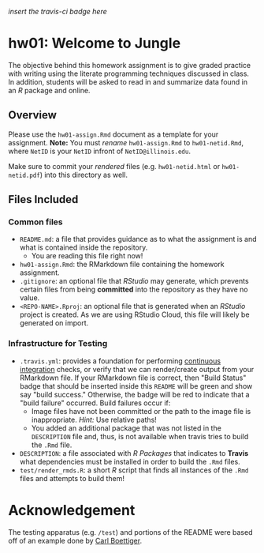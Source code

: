 *insert the travis-ci badge here*

# hw01: Welcome to Jungle

The objective behind this homework assignment is to give graded practice with
writing using the literate programming techniques discussed in class. In
addition, students will be asked to read in and summarize data found in an 
_R_ package and online.

## Overview

Please use the `hw01-assign.Rmd` document as a template for your assignment.
**Note:** You must _rename_ `hw01-assign.Rmd` to `hw01-netid.Rmd`, where `NetID`
is your `NetID` infront of `NetID@illinois.edu`. 

Make sure to commit your _rendered_ files (e.g. `hw01-netid.html` or `hw01-netid.pdf`) 
into this directory as well. 

## Files Included

### Common files

- `README.md`: a file that provides guidance as to what the assignment is and 
  what is contained inside the repository. 
    - You are reading this file right now!
- `hw01-assign.Rmd`: the RMarkdown file containing the homework assignment.
- `.gitignore`: an optional file that _RStudio_ may generate, which prevents 
  certain files from being **committed** into the repository as they have no value.
- `<REPO-NAME>.Rproj`: an optional file that is generated when an _RStudio_ 
  project is created. As we are using RStudio Cloud, this file will likely be
  generated on import. 

### Infrastructure for Testing

- `.travis.yml`: provides a foundation for performing 
   [continuous integration](https://travis-ci.com) checks, or verify that we
   can render/create output from your RMarkdown file. If your RMarkdown file 
   is correct, then "Build Status" badge that should be inserted inside this
   `README` will be green and show say "build success." Otherwise, the badge 
   will be red to indicate that a "build failure" occurred. Build failures 
   occur if: 
    - Image files have not been committed or the path to the image file is
      inappropriate. _Hint:_ Use relative paths!
    - You added an additional package that was not listed in the `DESCRIPTION` 
      file and, thus, is not available when travis tries to build the `.Rmd` file.
- `DESCRIPTION`: a file associated with _R Packages_ that indicates 
   to **Travis** what dependencies must be installed in order to build the `.Rmd` files.
- `test/render_rmds.R`: a short _R_ script that finds all instances of
   the `.Rmd` files and attempts to build them! 

# Acknowledgement

The testing apparatus (e.g. `/test`) and portions of the README were based off
of an example done by [Carl Boettiger](http://carlboettiger.info).


